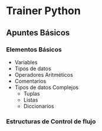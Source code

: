 # Trainer Python
## Apuntes Básicos

### Elementos Básicos
- Variables
- Tipos de datos
- Operadores Aritméticos
- Comentarios
- Tipos de datos Complejos
  - Tuplas
  - Listas
  - Diccionarios

### Estructuras de Control de flujo
